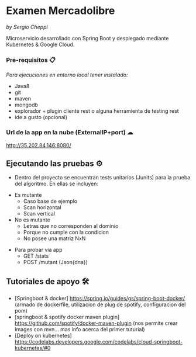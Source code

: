 # Examen Mercadolibre 
_by Sergio Cheppi_

Microservicio desarrollado con Spring Boot y desplegado mediante Kubernetes & Google Cloud.

### Pre-requisitos 📋
_Para ejecuciones en entorno local tener instalado:_ 
- Java8
- git
- maven
- mongodb 
- explorador + plugin cliente rest o alguna herramienta de testing rest 
- ide a gusto (opcional)

### Url de la app en la nube (ExternalIP+port) ☁

http://35.202.84.146:8080/

## Ejecutando las pruebas ⚙️

* Dentro del proyecto se encuentran tests unitarios (Junits) para la prueba del algoritmo. En ellas se incluyen:
- Es mutante
  - Caso base de ejemplo
  - Scan horizontal
  - Scan vertical
- No es mutante
  - Letras que no corresponden al dominio
  - Porque no cumple con la condicion
  - No posee una matriz NxN

* Para probar via app
  - GET /stats
  - POST /mutant (Json{dna})

## Tutoriales de apoyo 🛠️

* [Springboot & docker] https://spring.io/guides/gs/spring-boot-docker/ (armado de dockerfile, utilizacion de plug de spotify, configuracion del pom)
* [springboot & spotify docker maven plugin] https://github.com/spotify/docker-maven-plugin (nos permite crear images con mvn... mas info acerca del primer tuturial)
* [Deploy on kubernetes] https://codelabs.developers.google.com/codelabs/cloud-springboot-kubernetes/#0

